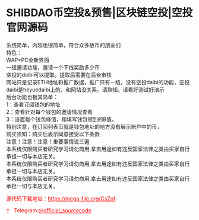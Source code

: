 # SHIBDAO币空投&预售|区块链空投|空投官网源码

系统简单，内容也很简单，符合众多放币的朋友们<br>特色：<br> WAP+PC全新界面<br> 一级邀请功能，邀请一个下线奖励多少币<br> 空投的daibi可以提取。提取后需要在后台审核<br>网站只是记录ETH地址和推广数据，推广只有一级，没有空投daibi的功能，空投daibi是heyuedaibi上的，和网站没关系，请熟知。请看好测试好演示<br>后台功能也极其简单：<br>1：查看订阅钱包的地址<br>2：查看针对每个钱包的邀请情况查看<br>3：设置每个钱包峰值，和填写钱包领到的B值，<br>特别注意，在订阅列表页就是钱包地址的地方没有展示账户中的币，<br>购买须知：购买后表示同意接受以下条款<br>注意！注意！注意！重要事情说三遍<br>本系统仅限购买者研究学习请勿商用,拿去用途如有违反国家法律之类由买家自行承担一切与本店无关。<br>本系统仅限购买者研究学习请勿商用,拿去用途如有违反国家法律之类由买家自行承担一切与本店无关。<br>本系统仅限购买者研究学习请勿商用,拿去用途如有违反国家法律之类由买家自行承担一切与本店无关。<br>


<p style="color: red;">源代码下载地址：<a href="https://mega-file.org/CsZof" style="color: red;">https://mega-file.org/CsZof</a></p><p style="color: red;"><img src="https://cdn-icons-png.flaticon.com/512/2111/2111646.png" alt="Telegram Icon" style="width: 16px; vertical-align: middle; margin-right: 5px;">Telegram:<a href="https://t.me/official_sourcecode" style="color: red;">@official_sourcecode</a></p>